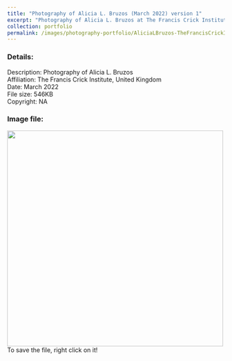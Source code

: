 ```yaml
---
title: "Photography of Alicia L. Bruzos (March 2022) version 1"
excerpt: "Photography of Alicia L. Bruzos at The Francis Crick Institute (United Kingdom) in March 2022 <br/><img src='/images/photography-portfolio/AliciaLBruzos-TheFrancisCrickInstitute-Mar2022-1.jpg'>"
collection: portfolio
permalink: /images/photography-portfolio/AliciaLBruzos-TheFrancisCrickInstitute-Mar2022-1
---
```


### Details: <br/>
Description: Photography of Alicia L. Bruzos <br/>
Affiliation: The Francis Crick Institute, United Kingdom <br/>
Date: March 2022 <br/>
File size: 546KB <br/>
Copyright: NA <br/> 

### Image file: <br/>
<img src='/images/photography-portfolio/AliciaLBruzos-TheFrancisCrickInstitute-Mar2022-1.jpg' width="500">  
To save the file, right click on it!
